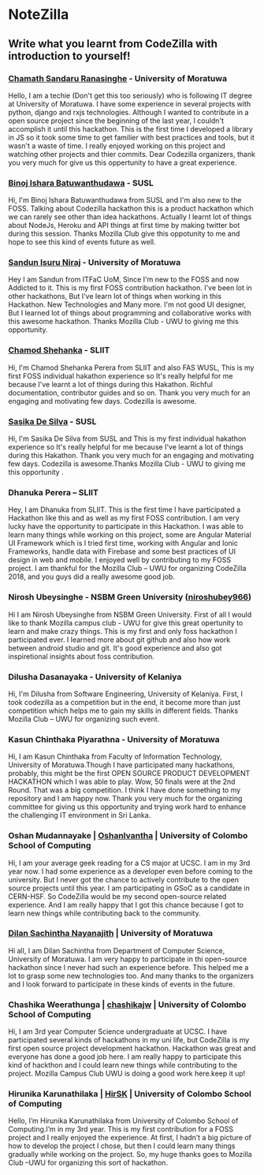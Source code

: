 ﻿# NoteZilla

## Write what you learnt from CodeZilla with introduction to yourself!

### [Chamath Sandaru Ranasinghe](https://github.com/rexzing) - University of Moratuwa 

Hello, I am a techie (Don't get this too seriously) who is following IT degree at University of Moratuwa. I have some experience in several projects with python, django and rxjs technologies. Although I wanted to contribute in a open source project since the beginning of the last year, I couldn't accomplish it until this hackathon. This is the first time I developed a library in JS so it took some time to get familier with best practices and tools, but it wasn't a waste of time. I really enjoyed working on this project and watching other projects and thier commits. Dear Codezilla organizers, thank you very much for give us this oppertunity to have a great experience. 

### [Binoj Ishara Batuwanthudawa](https://github.com/BinojBI) - SUSL 
Hi, I'm Binoj Ishara Batuwanthudawa from SUSL and I'm also new to the FOSS. Talking about Codezilla hackathon this is a product hackathon which we can rarely see other than idea hackathons. Actually I learnt lot of things about NodeJs, Heroku and API things at first time by making twitter bot during this session. Thanks Mozilla Club give this oppotunity to me and hope to see this kind of events future as well.

### [Sandun Isuru Niraj](https://github.com/Sandun-Isuru-Niraj) - University of Moratuwa

Hey I am Sandun from ITFaC UoM, Since I'm new to the FOSS and now Addicted to it. This is my first FOSS contribution hackathon. I've been lot in other hackathons, But I've learn lot of things when working in this Hackathon. New Technologies and Many more. I'm not good UI designer, But I learned lot of things about programming and collaborative works with this awesome hackathon. Thanks Mozilla Club - UWU to giving me this opportunity.


### [Chamod Shehanka](https://github.com/Shehanka) - SLIIT 
Hi, I'm Chamod Shehanka Perera from SLIIT and also FAS WUSL, This is my first FOSS individual hakathon experience so It's really helpful for me because I've learnt a lot of things during this Hakathon. Richful documentation,  contributor guides and so on. Thank you very much for an engaging and motivating few days. Codezilla is awesome.


### [Sasika De Silva](https://github.com/sasikadesilva) - SUSL 
Hi, I'm Sasika De Silva from SUSL and This is my first individual hakathon experience so It's really helpful for me because I've learnt a lot of things during this Hakathon. Thank you very much for an engaging and motivating few days. Codezilla is awesome.Thanks Mozilla Club - UWU to giving me this opportunity .


### Dhanuka Perera – SLIIT

Hey, I am Dhanuka from SLIIT. This is the first time I have participated a Hackathon like this and as well as my first FOSS contribution. I am very lucky have the opportunity to participate in this Hackathon. I was able to learn many things while working on this project, some are Angular Material UI Framework which is I tried first time, working with Angular and Ionic Frameworks, handle data with Firebase and some best practices of UI design in web and mobile. I enjoyed well by contributing to my FOSS project. I am thankful for the Mozilla Club – UWU for organizing CodeZilla 2018, and you guys did a really awesome good job. 


### Nirosh Ubeysinghe - NSBM Green University (<a href="https://github.com/niroshubey966">niroshubey966</a>)

Hi I am Nirosh Ubeysinghe from NSBM Green University. First of all I would like to thank Mozilla campus club - UWU for give this great opertunity to learn and make crazy things. This is my first and only foss hackathon I participated ever. I learned more about git github and also how work between android studio and git. It's good experience and also got inspiretional insights about foss contribution.


### Dilusha Dasanayaka - University of Kelaniya

Hi, I'm Dilusha from Software Engineering, University of Kelaniya. First, I took codezilla as a competition but in the end, it become more than just competition which helps me to gain my skills in different fields. Thanks Mozilla Club – UWU for organizing such event.


### Kasun Chinthaka Piyarathna - University of Moratuwa

Hi, I am Kasun Chinthaka from Faculty of Information Technology, University of Moratuwa.Though I have participated many hackathons, probably, this might be the first OPEN SOURCE PRODUCT DEVELOPMENT HACKATHON which I was able to play. Wow, 50 finals were at the 2nd Round. That was a big competition. I think I have done something to my repository and I am happy now. Thank you very much for the organizing committee for giving us this opportunity and trying work hard to enhance the challenging IT environment in Sri Lanka. 

### Oshan Mudannayake | [OshanIvantha](https://github.com/OshanIvantha) | University of Colombo School of Computing

Hi, I am your average geek reading for a CS major at UCSC. I am in my 3rd year now. I had some experience as a developer even before coming to the university. But I never got the chance to actively contribute to the open source projects until this year. I am participating in GSoC as a candidate in CERN-HSF. So CodeZilla would be my second open-source related experience. And I am really happy that I got this chance because I got to learn new things while contributing back to the community. 


### [Dilan Sachintha Nayanajith](https://github.com/dilanSachi) | University of Moratuwa

Hi all, I am Dilan Sachintha from Department of Computer Science, University of Moratuwa. I am very happy to participate in thi open-source hackathon since I never had such an experience before. This helped me a lot to grasp some new technologies too. And many thanks to the organizers and I look forward to participate in these kinds of events in the future.


### Chashika Weerathunga | [chashikajw](https://github.com/chashikajw) | University of Colombo School of Computing

Hi, I am 3rd year Computer Science undergraduate at UCSC. I have participated several kinds of hackathons in my uni life, but CodeZilla is my first open source project development hackathon. Hackathon was great and everyone has done a good job here. I am really happy to participate this kind of hackthon and I could learn new things while contributing to the project. Mozilla Campus Club UWU is doing a good work here.keep it up! 

### Hirunika Karunathilaka | [HirSK](https://github.com/HirSK) | University of Colombo School of Computing

Hello, I’m Hirunika Karunathilaka from University of Colombo School of Computing.I’m in my 3rd year. This is my first contribution for a FOSS project and I really enjoyed the experience. At first, I hadn’t a big picture of how to develop the project I chose, but then I could learn many things gradually while working on the project. So, my huge thanks goes to Mozilla Club –UWU for organizing this sort of hackathon.

